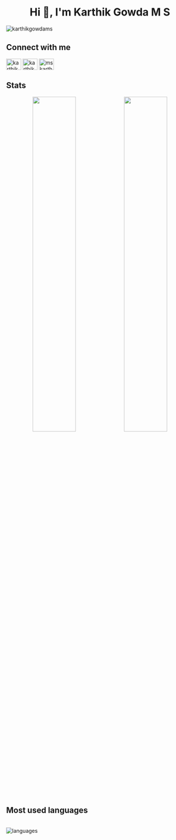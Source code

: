 <h1 align="center">Hi 👋, I'm Karthik Gowda M S</h1>
<!--
- 👀 Interested in **Full Stack Web Development and Machine Learning**
--><!--
- 🌱 I’m currently learning **DSA in C++ and Full Stack Web Development**
-->


<p align="left"> <img src="https://komarev.com/ghpvc/?username=karthikgowdams&label=Profile%20Visits&color=0e75b6&style=flat" alt="karthikgowdams" /> </p>

## Connect with me
<p align="left">
<a href="https://linkedin.com/in/karthikgowdams" target="blank"><img align="center" src="https://raw.githubusercontent.com/rahuldkjain/github-profile-readme-generator/master/src/images/icons/Social/linked-in-alt.svg" alt="karthikgowdams" height="30" width="40" /></a>
<a href="https://instagram.com/karthik_.gowdaa" target="blank"><img align="center" src="https://raw.githubusercontent.com/rahuldkjain/github-profile-readme-generator/master/src/images/icons/Social/instagram.svg" alt="karthik_.gowdaa" height="30" width="40" /></a>
<a href="https://x.com/mskarthikgowda" target="blank"><img align="center" src="https://raw.githubusercontent.com/rahuldkjain/github-profile-readme-generator/master/src/images/icons/Social/twitter.svg" alt="mskarthikgowda" height="30" width="40" /></a>
</p>

 ## Stats
  
<p align="center">
  <img width="48%" src="https://github-readme-stats.vercel.app/api?username=karthikgowdams&show_icons=true&hide_border=true&theme=radical" />
  <img width="48%" src="https://github-readme-streak-stats.herokuapp.com/?user=karthikgowdams&hide_border=true&theme=radical" />
</p>
 
<!--## Programming languages

<p>
      <a href="https://github.com/search?q=user%3Akarthikgowdams+language%3Acpp"><img alt="C++" src="https://custom-icon-badges.herokuapp.com/badge/C++-9C033A.svg?logo=cpp2&logoColor=white"></a>
     <a href="https://github.com/search?q=user%3Akarthikgowdams+language%3Ac"><img alt="C" src="https://custom-icon-badges.herokuapp.com/badge/C-03599C.svg?logo=c-in-hexagon&logoColor=white"></a>
     <a href="https://github.com/search?q=user%3Akarthikgowdams+language%3Ahtml"><img alt="HTML" src="https://img.shields.io/badge/HTML-E34F26.svg?logo=html5&logoColor=white"></a>
     <a href="https://github.com/search?q=user%3Akarthikgowdams+language%3Acss"><img alt="CSS"
src="https://img.shields.io/badge/CSS-1572B6.svg?logo=css3&logoColor=white"></a>
     <a href="https://github.com/search?q=user%3Akarthikgowdams+language%3Ajavascript"><img alt="JavaScript"
src="https://img.shields.io/badge/JavaScript-F7DF1E.svg?logo=javascript&logoColor=white"></a>
</p>
-->

## Most used languages

<p align = "left" ><br> 
  <img alt="languages" src="https://github-readme-stats.vercel.app/api/top-langs/?username=karthikgowdams&langs_count=8&theme=radical&layout=compact&hide_border=true" />
</p>
